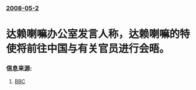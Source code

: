 ### [2008-05-2](/news/2008/05/2/index.md)

##### 
# 达赖喇嘛办公室发言人称，达赖喇嘛的特使将前往中国与有关官员进行会晤。




### 信息来源:

1. [BBC](http://news.bbc.co.uk/chinese/simp/hi/newsid_7370000/newsid_7379900/7379928.stm)
